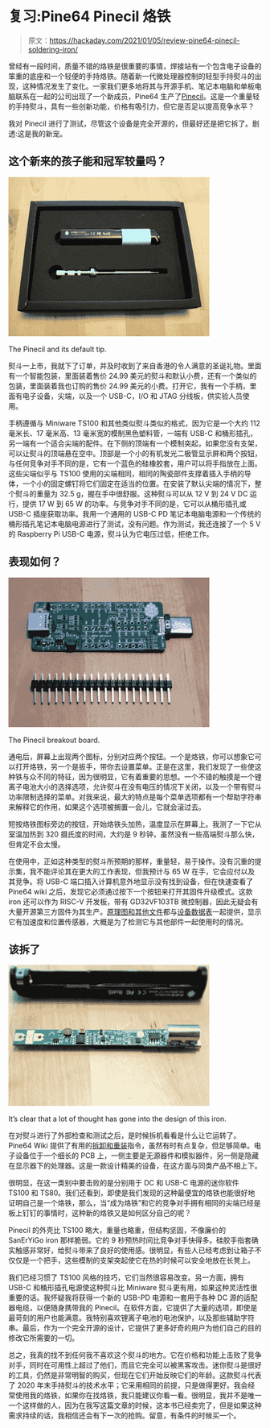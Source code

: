 # 复习:Pine64 Pinecil 烙铁

> 原文：<https://hackaday.com/2021/01/05/review-pine64-pinecil-soldering-iron/>

曾经有一段时间，质量不错的烙铁是很重要的事情，焊接站有一个包含电子设备的笨重的底座和一个轻便的手持烙铁。随着新一代微处理器控制的轻型手持熨斗的出现，这种情况发生了变化。一家我们更多地将其与开源手机、笔记本电脑和单板电脑联系在一起的公司出现了一个新成员，Pine64 生产了[Pinecil](https://pine64.com/product/pinecil-smart-mini-portable-soldering-iron/?v=0446c16e2e66)。这是一个重量轻的手持熨斗，具有一些创新功能，价格有吸引力，但它是否足以提高竞争水平？

我对 Pinecil 进行了测试，尽管这个设备是完全开源的，但最好还是把它拆了。剧透:这是我的新宠。

## 这个新来的孩子能和冠军较量吗？

[![The Pinecil and its default tip.](img/1e69005ca561554da1918c081fe14c0d.png)](https://hackaday.com/wp-content/uploads/2020/12/pinecil-in-box.jpg)

The Pinecil and its default tip.

熨斗一上市，我就下了订单，并及时收到了来自香港的令人满意的圣诞礼物。里面有一个智能包装，里面装着售价 24.99 美元的熨斗和默认小费，还有一个类似的包装，里面装着我也订购的售价 24.99 美元的小费。打开它，我有一个手柄，里面有电子设备，尖端，以及一个 USB-C，I/O 和 JTAG 分线板，供实验人员使用。

手柄遵循与 Miniware TS100 和其他类似熨斗类似的格式，因为它是一个大约 112 毫米长、17 毫米高、13 毫米宽的模制黑色塑料管，一端有 USB-C 和桶形插孔，另一端有一个适合尖端的配件。在下侧的顶端有一个模制突起，如果您没有支架，可以让熨斗的顶端悬在空中。顶部是一个小的有机发光二极管显示屏和两个按钮，与任何竞争对手不同的是，它有一个蓝色的硅橡胶套，用户可以将手指放在上面。这些尖端似乎与 TS100 使用的尖端相同，相同的陶瓷部件支撑着插入手柄的导体，一个小的固定螺钉将它们固定在适当的位置。在安装了默认尖端的情况下，整个熨斗的重量为 32.5 g，握在手中很舒服。这种熨斗可以从 12 V 到 24 V DC 运行，提供 17 W 到 65 W 的功率。与竞争对手不同的是，它可以从桶形插孔或 USB-C 插座获取功率。我用一个通用的 USB-C PD 笔记本电脑电源和一个传统的桶形插孔笔记本电脑电源进行了测试，没有问题。作为测试，我还连接了一个 5 V 的 Raspberry Pi USB-C 电源，熨斗认为它电压过低，拒绝工作。

## 表现如何？

[![The Pinecil breakout board.](img/9fbdd2d23a29ed344f48abd89f297c9d.png)](https://hackaday.com/wp-content/uploads/2020/12/pinecil-breakout.jpg)

The Pinecil breakout board.

通电后，屏幕上出现两个图标，分别对应两个按钮。一个是烙铁，你可以想象它可以打开烙铁，另一个是扳手，带你去设置菜单。正是在这里，我们发现了一些使这种铁与众不同的特征，因为很明显，它有着重要的思想。一个不错的触摸是一个锂离子电池大小的选择选项，允许熨斗在没有电压的情况下关闭，以及一个带有熨斗功率限制选择的菜单。对我来说，最大的特点是每个菜单选项都有一个帮助字符串来解释它的作用，如果这个选项被搁置一会儿，它就会滚过去。

短按烙铁图标旁边的按钮，开始烙铁头加热，温度显示在屏幕上。我测了一下它从室温加热到 320 摄氏度的时间，大约是 9 秒钟，虽然没有一些高端熨斗那么快，但肯定不会太慢。

在使用中，正如这种类型的熨斗所预期的那样，重量轻，易于操作。没有沉重的提示集，我不能评论其在更大的工作表现，但我预计与 65 W 在手，它会应付以及其竞争。将 USB-C 端口插入计算机意外地显示没有找到设备，但在快速查看了 Pine64 wiki 之后，发现它必须通过按下一个按钮来打开其固件升级模式。这款 iron 还可以作为 RISC-V 开发板，带有 GD32VF103TB 微控制器，因此无疑会有大量开源第三方固件为其生产。[原理图和其他文件](https://wiki.pine64.org/wiki/Pinecil#Pinecil_board_information.2C_schematics_and_certifications)都与[设备数据表](https://wiki.pine64.org/wiki/Pinecil#Datasheets_for_components_and_peripherals)一起提供，显示它有加速度和位置传感器，大概是为了检测它与其他部件一起使用时的情况。

## 该拆了

[![it's clear that a lot of thought has gone into the design of this iron.](img/4352892c9681001f11d906d8719d7479.png)](https://hackaday.com/wp-content/uploads/2020/12/pinecil-PCB.jpg)

It’s clear that a lot of thought has gone into the design of this iron.

在对熨斗进行了外部检查和测试之后，是时候拆机看看是什么让它运转了。Pine64 Wiki 提供了有用的[拆卸和重装](https://wiki.pine64.org/wiki/Pinecil#Disassembly_steps)指令，虽然有时有点复杂，但足够简单。电子设备位于一个细长的 PCB 上，一侧主要是无源器件和模拟器件，另一侧是隐藏在显示器下的处理器。这是一款设计精美的设备，在这方面与同类产品不相上下。

很明显，在这一类别中要击败的是分别用于 DC 和 USB-C 电源的迷你软件 TS100 和 TS80。我们还看到，即使是我们发现的这种最便宜的烙铁也能很好地证明自己是一个烙铁，那么，当“成为烙铁”和它的竞争对手拥有相同的尖端已经是板上钉钉的事情时，这种新的烙铁又是如何区分自己的呢？

Pinecil 的外壳比 TS100 略大，重量也略重，但结构坚固，不像廉价的 SanErYiGo iron 那样脆弱。它的 9 秒预热时间比竞争对手快得多。硅胶手指套确实触感非常好，给熨斗带来了良好的使用感。很明显，有些人已经考虑到让箱子不仅仅是一个把手，这些模制的支架突起使它在热的时候可以安全地放在长凳上。

我们已经习惯了 TS100 风格的技巧，它们当然很容易改变。另一方面，拥有 USB-C 和桶形插孔电源使这种熨斗比 Miniware 熨斗更有用，如果这种灵活性很重要的话。我怀疑我将获得一个新的 USB-PD 电源和一套用于各种 DC 源的适配器电缆，以便随身携带我的 Pinecil。在软件方面，它提供了大量的选项，即使是最苛刻的用户也能满意。我特别喜欢锂离子电池的电池保护，以及那些辅助字符串。最后，作为一个完全开源的设计，它提供了更多好奇的用户为他们自己的目的修改它所需要的一切。

总之，我真的找不到任何我不喜欢这个熨斗的地方。它在价格和功能上击败了竞争对手，同时在可用性上超过了他们，而且它完全可以被黑客攻击。迷你熨斗是很好的工具，仍然是非常明智的购买，但现在它们开始反映它们的年龄。这款熨斗代表了 2020 年末手持熨斗的技术水平；它采用相同的前提，只是做得更好。我会经常使用我的烙铁，如果你在找烙铁，我只能建议你看一看。很明显，我并不是唯一一个这样做的人，因为在我写这篇文章的时候，这本书已经卖完了，但是如果这种需求持续的话，我相信还会有下一次的抢购。留意，有条件的时候买一个。